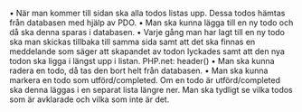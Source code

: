 •	När man kommer till sidan ska alla todos listas upp. Dessa todos hämtas från databasen med hjälp av PDO. 
•	Man ska kunna lägga till en ny todo och då ska denna sparas i databasen. 
•	Varje gång man har lagt till en ny todo ska man skickas tillbaka till samma sida samt att det ska finnas en meddelande som säger att skapandet av todon lyckades samt att den nya todon ska ligga i längst upp i listan. PHP.net: header() 
•	Man ska kunna radera en todo, då tas den bort helt från databasen. 
•	Man ska kunna markera en todo som utförd/completed. Om en todo är utförd/completed ska denna läggas i en separat lista längre ner. Man ska tydligt se vilka todos som är avklarade och vilka som inte är det.
